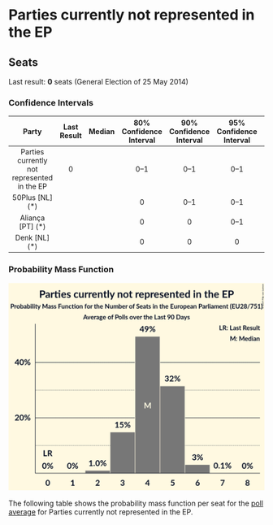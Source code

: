 # Parties currently not represented in the EP

## Seats

Last result: **0** seats (General Election of 25 May 2014)

### Confidence Intervals

| Party | Last Result | Median | 80% Confidence Interval | 90% Confidence Interval | 95% Confidence Interval | 99% Confidence Interval |
|:-----:|:-----------:|:------:|:-----------------------:|:-----------------------:|:-----------------------:|:-----------------------:|
| Parties currently not represented in the EP | 0 |  | 0–1 | 0–1 | 0–1 | 0–1 |
| 50Plus [NL] (*) | |  | 0 | 0–1 | 0–1 | 0–1 |
| Aliança [PT] (*) | |  | 0 | 0 | 0–1 | 0–1 |
| Denk [NL] (*) | |  | 0 | 0 | 0 | 0 |

### Probability Mass Function

![Graph with seats probability mass function not yet produced](average-2019-06-30-seats-pmf-partiescurrentlynotrepresentedintheep.png "Seats Probability Mass Function")

The following table shows the probability mass function per seat for the [poll average](average-2019-06-30.html) for Parties currently not represented in the EP.

